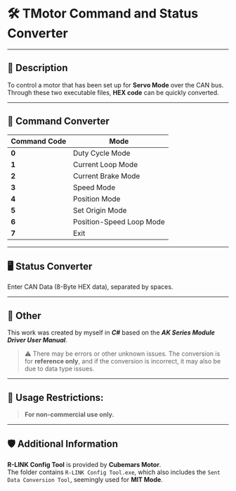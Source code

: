 # 🛠️ TMotor Command and Status Converter

---

## 📄 Description

To control a motor that has been set up for **Servo Mode** over the CAN bus.\
Through these two executable files, **HEX code** can be quickly converted.

---

## 🔧 Command Converter

| Command Code | Mode                     |
| ------------ | ------------------------ |
| **0**        | Duty Cycle Mode          |
| **1**        | Current Loop Mode        |
| **2**        | Current Brake Mode       |
| **3**        | Speed Mode               |
| **4**        | Position Mode            |
| **5**        | Set Origin Mode          |
| **6**        | Position-Speed Loop Mode |
| **7**        | Exit                     |

---

## 🖥️ Status Converter

Enter CAN Data (8-Byte HEX data), separated by spaces.

---

## 📝 Other

This work was created by myself in ***C#*** based on the ***AK Series Module Driver User Manual***.

> ⚠️ There may be errors or other unknown issues. The conversion is for **reference only**, and if the conversion is incorrect, it may also be due to data type issues.

---

## 📌 Usage Restrictions:

> **For non-commercial use only.**

---

## 🛡️ Additional Information

**R-LINK Config Tool** is provided by **Cubemars Motor**.\
The folder contains `R-LINK Config Tool.exe`, which also includes the `Sent Data Conversion Tool`, seemingly used for **MIT Mode**.
